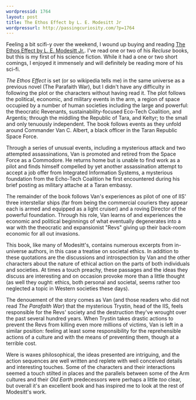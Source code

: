 ```yaml
---
wordpressid: 1764
layout: post
title: The Ethos Effect by L. E. Modesitt Jr
wordpressurl: http://passingcuriosity.com/?p=1764
---
```


Feeling a bit scifi-y over the weekend, I wound up buying and reading [The
Ethos Effect by L. E. Modesitt
Jr.](http://www.amazon.com/Ethos-Effect-L-E-Modesitt/dp/1841493228/). I've
read one or two of his *Recluse* books, but this is my first of his science
fiction. While it had a one or two short comings, I enjoyed it immensely and
will definitely be reading more of his sci-fi.

<!--more-->

*The Ethos Effect* is set (or so wikipedia tells me) in the same universe as a
previous novel (The Parafaith War), but I didn't have any difficulty in
following the plot or the characters without having read it. The plot follows
the political, economic, and military events in the arm, a region of space
occupied by a number of human societies including the large and powerful: the
theocratic Revenants, sustainability-focused Eco-Tech Coalition, and Argentis;
through the middling the Republic of Tara, and Keltyr; to the small and only
tenuously independent. The book follows events as they unfold around Commander
Van C. Albert, a black officer in the Taran Republic Space Force.

Through a series of unusual events, including a mysterious attack and two
attempted assassinations, Van is promoted and retired from the Space Force as
a Commodore. He returns home but is unable to find work as a pilot and finds
himself compelled by yet another assassination attempt to accept a job offer
from Integrated Information Systems, a mysterious foundation from the
Echo-Tech Coalition he first encountered during his brief posting as military
attache at a Taran embassy.

The remainder of the book follows Van's experiences as pilot of one of IIS'
three interstellar ships (far from being the commercial couriers they appear
each is armed and equipped as a light cruiser) and a roving Director of the
powerful foundation. Through his role, Van learns of and experiences the
economic and political beginnings of what eventually degenerates into a war
with the theocratic and expansionist "Revs" giving up their back-room economic
for all out invasions.

This book, like many of Modesitt's, contains numerous excerpts from
in-universe authors, in this case a treatise on societal ethics. In addition
to these quotations are the discussions and introspection by Van and the other
characters about the nature of ethical action on the parts of both individuals
and societies. At times a touch preachy, these passages and the ideas they
discuss are interesting and on occasion provoke more than a little thought (as
well they ought: ethics, both personal and societal, seems rather too
neglected a topic in Western societies these days).

The denouement of the story comes as Van (and those readers who did not read
*The Parafaith War*) that the mysterious Trystin, head of the IIS, feels
responsible for the Revs' society and the destruction they've wrought over the
past several hundred years. When Trystin takes drastic actions to prevent the
Revs from killing even more millions of victims, Van is left in a similar
position: feeling at least some responsibility for the reprehensible actions
of a culture and with the means of preventing them, though at a terrible cost.

Were is waxes philosophical, the ideas presented are intriguing, and the
action sequences are well written and replete with well conceived details and
interesting touches. Some of the characters and their interactions seemed a
touch stilted in places and the parallels between some of the Arm cultures and
their *Old Earth* predecessors were perhaps a little *too* clear, but overall
it's an excellent book and has inspired me to look at the rest of Modesitt's
work.
